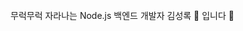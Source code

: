 <br>
무럭무럭 자라나는
Node.js 백엔드 개발자 김성록 🌱 입니다 👋
</br>
<!--
**SungRok1231/SungRok1231** is a ✨ _special_ ✨ repository because its `README.md` (this file) appears on your GitHub profile.

Here are some ideas to get you started:

- 🔭 I’m currently working on ...
- 🌱 I’m currently learning ...
- 👯 I’m looking to collaborate on ...
- 🤔 I’m looking for help with ...
- 💬 Ask me about ...
- 📫 How to reach me: ...
- 😄 Pronouns: ...
- ⚡ Fun fact: ...
-->
